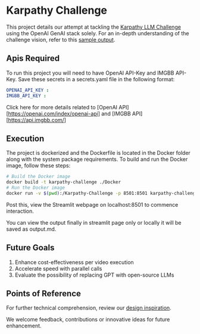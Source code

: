 # Karpathy Challenge

This project details our attempt at tackling the [Karpathy LLM Challenge](https://twitter.com/karpathy/status/1760740503614836917) using the OpenAI GenAI stack solely. For an in-depth understanding of the challenge vision, refer to this [sample output](https://t.co/AybDNA28sC).

## Apis Required
To run this project you will need to have OpenAI API-Key and IMGBB API-Key. Save these secrets in a secrets.yaml file in the following format:

```yaml
OPENAI_API_KEY :
IMGBB_API_KEY : 
```

Click here for more details related to [OpenAI API][https://openai.com/index/openai-api] and [IMGBB API][https://api.imgbb.com/]

## Execution 

The project is dockerized and the Dockerfile is located in the Docker folder along with the system package requirements. To build and run the Docker image, follow these steps:

```bash
# Build the Docker image
docker build -t karpathy-challenge ./Docker    
# Run the Docker image
docker run -v $(pwd):/Karpathy-Challenge -p 8501:8501 karpathy-challenge
```
Post this, view the Streamlit webpage on localhost:8501 to commence interaction.

You can view the output finally in streamlit page only or locally it will be saved as output.md.

## Future Goals
1. Enhance cost-effectiveness per video execution
2. Accelerate speed with parallel calls
3. Evaluate the possibility of replacing GPT with open-source LLMs

## Points of Reference

For further technical comprehension, review our [design inspiration](https://x.com/MisbahSy/status/1763639317270786531).

We welcome feedback, contributions or innovative ideas for future enhancement.